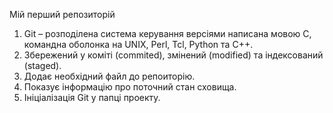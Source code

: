 Мій перший репозиторій


1. Git – розподілена система керування версіями написана мовою С, командна оболонка на UNIX, Perl, Tcl, Python та C++. 
2. Збережений у коміті (commited), змінений (modified) та індексований (staged).
3. Додає необхідний файл до репоиторію.
4. Показує інформацію про поточний стан сховища.
5. Ініціалізація Git у папці проекту.
